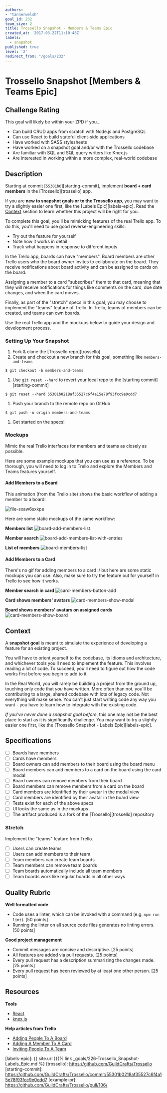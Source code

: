```yaml
---
authors:
- "tannerwelsh"
goal_id: 232
team_size: 2
title: Trossello Snapshot - Members & Teams Epic
created_at: '2017-03-22T11:10:48Z'
labels:
  - snapshot
published: true
level: '2'
redirect_from: "/goals/232"
---
```


# Trossello Snapshot [Members & Teams Epic]

## Challenge Rating

This goal will likely be within your ZPD if you...

- Can build CRUD apps from scratch with Node.js and PostgreSQL
- Can use React to build stateful client-side applications
- Have worked with SASS stylesheets
- Have worked on a snapshot goal and/or with the Trossello codebase
- Are familiar with SQL and SQL query writers like Knex.js
- Are interested in working within a more complex, real-world codebase

## Description

Starting at commit [`55301b0`][starting-commit], implement **board + card members** in the [Trossello][trossello] app.

If you are **new to snapshot goals or to the Trossello app**, you may want to try a slightly easier one first, like the [Labels Epic][labels-epic]. Read the [Context](#context) section to learn whether this project will be right for you.

To complete this goal, you'll be mimicking features of the real Trello app. To do this, you'll need to use good reverse-engineering skills:

- Try out the feature for yourself
- Note how it works in detail
- Track what happens in response to different inputs

In the Trello app, boards can have "members". Board members are other Trello users who the board owner invites to collaborate on the board. They receive notifications about board activity and can be assigned to cards on the board.

Assigning a member to a card "subscribes" them to that card, meaning that they will receive notifications for things like comments on the card, due date changes, and when the card moves.

Finally, as part of the "stretch" specs in this goal, you may choose to implement the "teams" feature of Trello. In Trello, teams of members can be created, and teams can own boards.

Use the real Trello app and the mockups below to guide your design and development process.

### Setting Up Your Snapshot

1. Fork & clone the [Trossello repo][trossello]
1. Create and checkout a new branch for this goal, something like `members-and-teams`
  ```
  $ git checkout -b members-and-teams
  ```
1. Use `git reset --hard` to revert your local repo to the [starting commit][starting-commit]
  ```
  $ git reset --hard 55301b0218af35527c6f4a15e78f93fcc9e0cdd7
  ```
1. Push your branch to the remote repo on GitHub
  ```
  $ git push -u origin members-and-teams
  ```
1. Get started on the specs!

### Mockups

Mimic the real Trello interfaces for members and teams as closely as possible.

Here are some example mockups that you can use as a reference. To be thorough, you will need to log in to Trello and explore the Members and Teams features yourself.

#### Add Members to a Board

This animation (from the Trello site) shows the basic workflow of adding a member to a board:

![file-sxaw6sxkpe](https://cloud.githubusercontent.com/assets/709100/24219290/988ba072-0f1c-11e7-9c49-f84c80e16636.gif)

Here are some static mockups of the same workflow:

**Members list**
![board-add-members-list](https://cloud.githubusercontent.com/assets/709100/24207107/70d91ba2-0ef6-11e7-8a19-0eb3bc431e8f.png)

**Member search**
![board-add-members-list-with-entries](https://cloud.githubusercontent.com/assets/709100/24207105/70d645ee-0ef6-11e7-83a3-dd47f61148dd.png)

**List of members**
![board-members-list](https://cloud.githubusercontent.com/assets/709100/24207108/70d9052c-0ef6-11e7-8f50-358d04abc4e3.png)

#### Add Members to a Card

There's no gif for adding members to a card :/ but here are some static mockups you can use. Also, make sure to try the feature out for yourself in Trello to see how it works.

**Member search in card**
![card-members-button-add](https://cloud.githubusercontent.com/assets/709100/24207111/70ec01a4-0ef6-11e7-811a-c2d3126b8f9a.png)

**Card shows members' avatars**
![card-members-show-modal](https://cloud.githubusercontent.com/assets/709100/24207110/70e40d28-0ef6-11e7-9b17-762c2e81b373.png)

**Board shows members' avatars on assigned cards**
![card-members-show-board](https://cloud.githubusercontent.com/assets/709100/24207109/70e0bb1e-0ef6-11e7-8f06-597e99bcddee.png)

## Context

A **snapshot goal** is meant to simulate the experience of developing a feature for an existing project.

You will have to orient yourself to the codebase, its idioms and architecture, and whichever tools you'll need to implement the feature. This involves reading a lot of code. To succeed, you'll need to figure out how the code works first before you begin to add to it.

In the Real World, you will rarely be building a project from the ground up, touching only code that _you_ have written. More often than not, you'll be contributing to a large, shared codebase with lots of legacy code. Not everything will make sense. You can't just start writing code any way you want - you have to learn how to integrate with the existing code.

_If you've never done a snapshot goal before_, this one may not be the best place to start as it is significantly challenge. You may want to try a slightly easier one first, like the [Trossello Snapshot - Labels Epic][labels-epic].

## Specifications

- [ ] Boards have members
- [ ] Cards have members
- [ ] Board owners can add members to their board using the board menu
- [ ] Board members can add members to a card on the board using the card modal
- [ ] Board owners can remove members from their board
- [ ] Board members can remove members from a card on the board
- [ ] Card members are identified by their avatar in the modal view
- [ ] Card members are identified by their avatar in the board view
- [ ] Tests exist for each of the above specs
- [ ] UI looks the same as in the mockups
- [ ] The artifact produced is a fork of the [Trossello][trossello] repository

### Stretch

Implement the "teams" feature from Trello.

- [ ] Users can create teams
- [ ] Users can add members to their team
- [ ] Team members can create team boards
- [ ] Team members can remove team boards
- [ ] Team boards automatically include all team members
- [ ] Team boards work like regular boards in all other ways

## Quality Rubric

**Well formatted code**
- Code uses a linter, which can be invoked with a command (e.g. `npm run lint`). [50 points]
- Running the linter on all source code files generates no linting errors. [50 points]

**Good project management**
- Commit messages are concise and descriptive. [25 points]
- All features are added via pull requests. [25 points]
- Every pull request has a description summarizing the changes made. [25 points]
- Every pull request has been reviewed by at least one other person. [25 points]

## Resources

**Tools**

- [React][react]
- [knex.js][knex]

**Help articles from Trello**

- [Adding People To A Board](http://help.trello.com/article/717-adding-people-to-a-board)
- [Adding A Member To A Card](http://help.trello.com/article/807-adding-a-member-to-a-card)
- [Inviting People To A Team](http://help.trello.com/article/715-inviting-people-to-an-organization)

[react]: https://facebook.github.io/react/
[knex]: http://knexjs.org/

[labels-epic]: {{ site.url }}{% link _goals/226-Trossello_Snapshot-Labels_Epic.md %}
[trossello]: https://github.com/GuildCrafts/Trossello
[starting-commit]: https://github.com/GuildCrafts/Trossello/commit/55301b0218af35527c6f4a15e78f93fcc9e0cdd7
[example-pr]: https://github.com/GuildCrafts/Trossello/pull/106/
